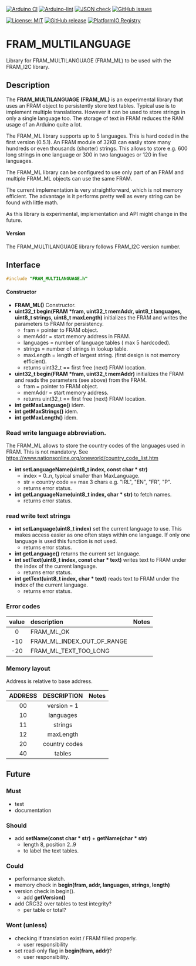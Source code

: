 
[![Arduino CI](https://github.com/RobTillaart/FRAM_I2C/workflows/Arduino%20CI/badge.svg)](https://github.com/marketplace/actions/arduino_ci)
[![Arduino-lint](https://github.com/RobTillaart/FRAM_I2C/actions/workflows/arduino-lint.yml/badge.svg)](https://github.com/RobTillaart/FRAM_I2C/actions/workflows/arduino-lint.yml)
[![JSON check](https://github.com/RobTillaart/FRAM_I2C/actions/workflows/jsoncheck.yml/badge.svg)](https://github.com/RobTillaart/FRAM_I2C/actions/workflows/jsoncheck.yml)
[![GitHub issues](https://img.shields.io/github/issues/RobTillaart/FRAM_I2C.svg)](https://github.com/RobTillaart/FRAM_I2C/issues)

[![License: MIT](https://img.shields.io/badge/license-MIT-green.svg)](https://github.com/RobTillaart/FRAM_I2C/blob/master/LICENSE)
[![GitHub release](https://img.shields.io/github/release/RobTillaart/FRAM_I2C.svg?maxAge=3600)](https://github.com/RobTillaart/FRAM_I2C/releases)
[![PlatformIO Registry](https://badges.registry.platformio.org/packages/robtillaart/library/FRAM_I2C.svg)](https://registry.platformio.org/libraries/robtillaart/FRAM_I2C)


# FRAM_MULTILANGUAGE

Library for FRAM_MULTILANGUAGE (FRAM_ML) to be used with the FRAM_I2C library.


## Description

The **FRAM_MULTILANGUAGE (FRAM_ML)** is an experimental library that uses an FRAM object to 
persistently store text tables. Typical use is to implement multiple translations.
However it can be used to store strings in only a single language too.
The storage of text in FRAM reduces the RAM usage of an Arduino quite a lot.

The FRAM_ML library supports up to 5 languages. This is hard coded in the first version (0.5.1).
An FRAM module of 32KB can easily store many hundreds or even thousands (shorter) strings.
This allows to store e.g. 600 long strings in one language or 300 in two languages
or 120 in five languages. 

The FRAM_ML library can be configured to use only part of an FRAM and multiple FRAM_ML 
objects can use the same FRAM.

The current implementation is very straightforward, which is not memory efficient.
The advantage is it performs pretty well as every string can be found with little math.

As this library is experimental, implementation and API might change in the future.


#### Version

The FRAM_MULTILANGUAGE library follows FRAM_I2C version number.


## Interface

```cpp
#include "FRAM_MULTILANGUAGE.h"
```

#### Constructor

- **FRAM_ML()** Constructor.
- **uint32_t begin(FRAM \*fram, uint32_t memAddr, uint8_t languages, uint8_t strings, uint8_t maxLength)** 
initializes the FRAM and writes the parameters to FRAM for persistency. 
  - fram = pointer to FRAM object.
  - memAddr = start memory address in FRAM.
  - languages = number of language tables ( max 5 hardcoded).
  - strings = number of strings in lookup table.
  - maxLength = length of largest string. (first design is not memory efficient).
  - returns uint32_t == first free (next) FRAM location.
- **uint32_t  begin(FRAM \*fram, uint32_t memAddr)**
initializes the FRAM and reads the parameters (see above) from the FRAM.
  - fram = pointer to FRAM object.
  - memAddr = start memory address.
  - returns uint32_t == first free (next) FRAM location.
- **int getMaxLanguage()** idem.
- **int getMaxStrings()** idem.
- **int getMaxLength()** idem.


### Read write language abbreviation.

The FRAM_ML allows to store the country codes of the languages used in FRAM.
This is not mandatory.
See https://www.nationsonline.org/oneworld/country_code_list.htm

- **int setLanguageName(uint8_t index, const char \* str)**
  - index = 0..n, typical smaller than MaxLanguage.
  - str = country code == max 3 chars e.g. "IRL", "EN", "FR", "P".
  - returns error status.
- **int getLanguageName(uint8_t index, char \* str)** to fetch names.
  - returns error status.


### read write text strings

- **int setLanguage(uint8_t index)** set the current language to use.
This makes access easier as one often stays within one language.
If only one language is used this function is not used. 
  - returns error status.
- **int getLanguage()** returns the current set language.
- **int setText(uint8_t index, const char \* text)** writes text to FRAM 
under the index of the current language.
  - returns error status.
- **int getText(uint8_t index, char \* text)** reads text to FRAM 
under the index of the current language.
  - returns error status.


### Error codes

|  value  |  description                 |  Notes  |
|:-------:|:-----------------------------|:--------|
|     0   |  FRAM_ML_OK                  |
|   -10   |  FRAM_ML_INDEX_OUT_OF_RANGE  |
|   -20   |  FRAM_ML_TEXT_TOO_LONG       |


### Memory layout

Address is relative to base address.

|  ADDRESS  |   DESCRIPTION   |  Notes  |
|:---------:|:---------------:|:-------:|
|    00     |  version = 1    |
|    10     |  languages      |
|    11     |  strings        |
|    12     |  maxLength      |
|    20     |  country codes  |
|    40     |  tables         |


## Future


### Must

- test
- documentation


### Should

- add **setName(const char \* str)** + **getName(char \* str)**
  - length 8, position 2..9
  - to label the text tables.


### Could

- performance sketch.
- memory check in **begin(fram, addr, languages, strings, length)**
- version check in begin().
  - add **getVersion()**
- add CRC32 over tables to test integrity?
  - per table or total?


### Wont (unless)

- checking if translation exist / FRAM filled properly.
  - user responsibility
- set read-only flag in **begin(fram, addr)**?
  - user responsibility.


